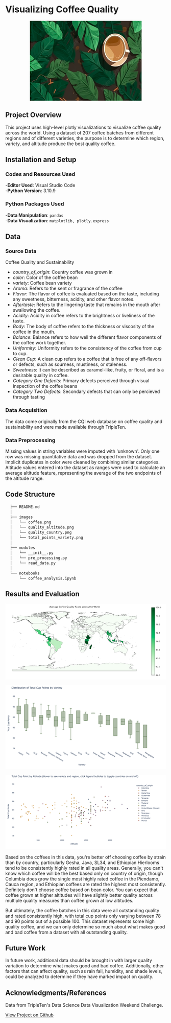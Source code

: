 # Visualizing Coffee Quality

<p align="center">
  <img src="/images/coffee-quality/coffee.png" 
   width="350"
   height="250"
  alt="Image of a cup of coffee on a bed of green leaves">
</p>

## Project Overview

This project uses high-level plotly visualizations to visualize coffee quality across the world. Using a dataset of 207 coffee batches from different regions and of different varieties, the purpose is to determine which region, variety, and altitude produce the best quality coffee. 

## Installation and Setup

### Codes and Resources Used

  -**Editor Used**: Visual Studio Code  
  -**Python Version**: 3.10.9

### Python Packages Used

  -**Data Manipulation**: ```pandas```  
  -**Data Visualization**: ```matplotlib, plotly.express```

## Data

### Source Data

Coffee Quality and Sustainability
  * *country_of_origin*: Country coffee was grown in  
  * *color*: Color of the coffee bean
  * *variety*: Coffee bean variety
  * *Aroma*: Refers to the sent or fragrance of the coffee
  * *Flavor*: The flavor of coffee is evaluated based on the taste, including any sweetness, bitterness, acidity, and other flavor notes.
  * *Aftertaste*: Refers to the lingering taste that remains in the mouth after swallowing the coffee.   
  * *Acidity*: Acidity in coffee refers to the brightness or liveliness of the taste.
  * *Body*: The body of coffee refers to the thickness or viscosity of the coffee in the mouth.
  * *Balance*: Balance refers to how well the different flavor components of the coffee work together.
  * *Uniformity*: Uniformity refers to the consistency of the coffee from cup to cup.
  * *Clean Cup*: A clean cup refers to a coffee that is free of any off-flavors or defects, such as sourness, mustiness, or staleness.
  * *Sweetness*: It can be described as caramel-like, fruity, or floral, and is a desirable quality in coffee.
  * *Category One Defects*: Primary defects perceived through visual inspection of the coffee beans
  * *Category Two Defects*: Secondary defects that can only be percieved through tasting

### Data Acquisition

The data come originally from the CQI web database on coffee quality and sustainability and were made available through TripleTen.

### Data Preprocessing

Missing values in string variables were imputed with 'unknown'. Only one row was missing quantitative data and was dropped from the dataset. Implicit duplicates in color were cleaned by combining similar categories. Altitude values entered into the dataset as ranges were used to calculate an average altitude feature, representing the average of the two endpoints of the altitude range.
 
## Code Structure
```
  ├── README.md          
  │
  ├── images
  │   └── coffee.png 
  │   └── quality_altitude.png
  │   └── quality_country.png
  │   └── total_points_variety.png 
  │
  ├── modules  
  │   └── __init__.py
  │   └── pre_processing.py
  │   └── read_data.py
  │
  └── notebooks  
      └── coffee_analysis.ipynb
```

## Results and Evaluation

<p align="center">
  <img src="/images/coffee-quality/choropleth.png" 
  alt="Bar graph of average coffee quality measures by country">
</p>

<p align="center">
  <img src="/images/coffee-quality/total_points_variety.png" 
  alt="Boxplot of total points by variety">
</p>

<p align="center">
  <img src="/images/coffee-quality/quality_altitude.png" 
  alt="Scatter plot of total cup points by altitude">
</p>

Based on the coffees in this data, you're better off choosing coffee by strain than by country, particularly Gesha, Java, SL34, and Ethiopian Hierlooms tend to be consistently highly rated in all quality areas. Generally, you can't know which coffee will be the best based only on country of origin, though Columbia does grow the single most highly rated coffee in the Piendamo, Cauca region, and Ethiopian coffees are rated the highest most consistently. Definitely don't choose coffee based on bean color. You can expect that coffee grown at higher altitudes will have slightly better quality across multiple quality measures than coffee grown at low altitudes.

But ultimately, the coffee batches in this data were all outstanding quality and rated consistently high, with total cup points only varying between 78 and 90 points out of a possible 100. This dataset represents some high quality coffee, and we can only determine so much about what makes good and bad coffee from a dataset with all outstanding quality.

## Future Work

In future work, additional data should be brought in with larger quality variation to determine what makes good and bad coffee. Additionally, other factors that can affect quality, such as rain fall, humidity, and shade levels, could be analyzed to determine if they have marked impact on quality.

## Acknowledgments/References

Data from TripleTen's Data Science Data Visualization Weekend Challenge.

[View Project on Github](https://github.com/kellyshreeve/Visualizing_Coffee_Quality)